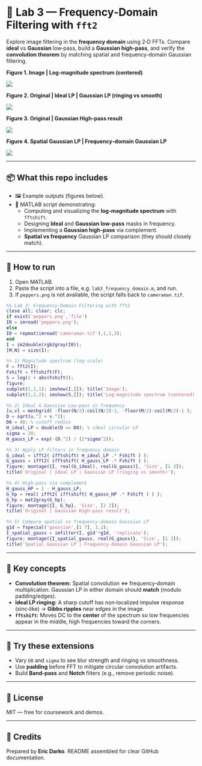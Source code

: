 # 🌊 Lab 3 — Frequency‑Domain Filtering with `fft2`

Explore image filtering in the **frequency domain** using 2‑D FFTs. Compare **ideal** vs **Gaussian** low‑pass, build a **Gaussian high‑pass**, and verify the **convolution theorem** by matching spatial and frequency‑domain Gaussian filtering.


**Figure 1. Image | Log‑magnitude spectrum (centered)**

![](lab3_figs/fig1.png)


**Figure 2. Original | Ideal LP | Gaussian LP (ringing vs smooth)**

![](lab3_figs/fig2.png)


**Figure 3. Original | Gaussian High‑pass result**

![](lab3_figs/fig3.png)


**Figure 4. Spatial Gaussian LP | Frequency‑domain Gaussian LP**

![](lab3_figs/fig4.png)


---

## 📦 What this repo includes
- 🖼️ Example outputs (figures below).
- 🧪 MATLAB script demonstrating:
  - Computing and visualizing the **log‑magnitude spectrum** with `fftshift`.
  - Designing **Ideal** and **Gaussian** **low‑pass** masks in frequency.
  - Implementing a **Gaussian high‑pass** via complement.
  - **Spatial vs frequency** Gaussian LP comparison (they should closely match).

---

## 🚀 How to run
1. Open MATLAB.
2. Paste the script into a file, e.g. `lab3_frequency_domain.m`, and run.
3. If `peppers.png` is not available, the script falls back to `cameraman.tif`.

```matlab
%% Lab 3: Frequency-Domain Filtering with fft2
close all; clear; clc;
if exist('peppers.png','file')
I0 = imread('peppers.png');
else
I0 = repmat(imread('cameraman.tif'),1,1,3);
end
I = im2double(rgb2gray(I0));
[M,N] = size(I);

%% 1) Magnitude spectrum (log-scale)
F = fft2(I);
Fshift = fftshift(F);
S = log(1 + abs(Fshift));
figure;
subplot(1,2,1); imshow(I,[]); title('Image');
subplot(1,2,2); imshow(S,[]); title('Log-magnitude spectrum (centered)');

%% 2) Ideal & Gaussian Low-pass in frequency
[u,v] = meshgrid( -floor(N/2):ceil(N/2)-1, -floor(M/2):ceil(M/2)-1 );
D = sqrt(u.^2 + v.^2);
D0 = 40; % cutoff radius
H_ideal_LP = double(D <= D0); % ideal circular LP
sigma = 20;
H_gauss_LP = exp(-(D.^2) / (2*sigma^2));

%% 3) Apply LP filters in frequency domain
G_ideal = ifft2( ifftshift( H_ideal_LP .* Fshift ) );
G_gauss = ifft2( ifftshift( H_gauss_LP .* Fshift ) );
figure; montage({I, real(G_ideal), real(G_gauss)}, 'Size', [1 3]);
title('Original | Ideal LP | Gaussian LP (ringing vs smooth)');

%% 4) High-pass via complement
H_gauss_HP = 1 - H_gauss_LP;
G_hp = real( ifft2( ifftshift( H_gauss_HP .* Fshift ) ) );
G_hp = mat2gray(G_hp);
figure; montage({I, G_hp}, 'Size', [1 2]);
title('Original | Gaussian High-pass result');

%% 5) Compare spatial vs frequency-domain Gaussian LP
g1d = fspecial('gaussian',[1 7], 1.2);
I_spatial_gauss = imfilter(I, g1d'*g1d, 'replicate');
figure; montage({I_spatial_gauss, real(G_gauss)}, 'Size', [1 2]);
title('Spatial Gaussian LP | Frequency-domain Gaussian LP');
```

---

## 🧠 Key concepts
- **Convolution theorem:** Spatial convolution ⇔ frequency‑domain multiplication. Gaussian LP in either domain should **match** (modulo padding/edges).
- **Ideal LP ringing:** A sharp cutoff has non‑localized impulse response (sinc‑like) → **Gibbs ripples** near edges in the image.
- **`fftshift`:** Moves DC to the **center** of the spectrum so low frequencies appear in the middle, high frequencies toward the corners.

---

## 🔧 Try these extensions
- Vary `D0` and `sigma` to see blur strength and ringing vs smoothness.
- Use **padding** before FFT to mitigate circular convolution artifacts.
- Build **Band‑pass** and **Notch** filters (e.g., remove periodic noise).

---

## 📜 License
MIT — free for coursework and demos.

---

## 🙌 Credits
Prepared by **Eric Darko**. README assembled for clear GitHub documentation.
